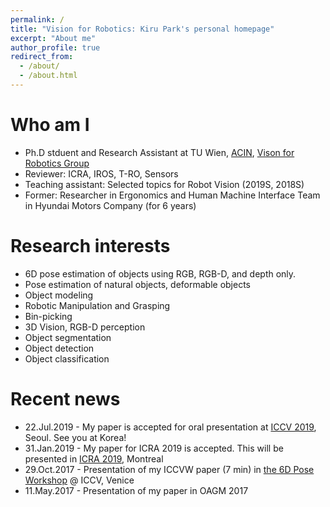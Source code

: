 ```yaml
---
permalink: /
title: "Vision for Robotics: Kiru Park's personal homepage"
excerpt: "About me"
author_profile: true
redirect_from:
  - /about/
  - /about.html
---
```


Who am I
===
- Ph.D stduent and Research Assistant at TU Wien, [ACIN](https://www.acin.tuwien.ac.at/en/), [Vison for Robotics Group](https://www.acin.tuwien.ac.at/en/vision-for-robotics/)
- Reviewer: ICRA, IROS, T-RO, Sensors
- Teaching assistant: Selected topics for Robot Vision (2019S, 2018S)
- Former: Researcher in Ergonomics and Human Machine Interface Team in Hyundai Motors Company (for 6 years)

Research interests
===
- 6D pose estimation of objects using RGB, RGB-D, and depth only.
- Pose estimation of natural objects, deformable objects
- Object modeling
- Robotic Manipulation and Grasping
- Bin-picking
- 3D Vision, RGB-D perception
- Object segmentation
- Object detection
- Object classification

Recent news
===
- 22.Jul.2019 - My paper is accepted for oral presentation at [ICCV 2019](http://iccv2019.thecvf.com), Seoul. See you at Korea!
- 31.Jan.2019 - My paper for ICRA 2019 is accepted. This will be presented in [ICRA 2019](https://www.icra2019.org/), Montreal
- 29.Oct.2017 - Presentation of my ICCVW paper (7 min) in [the 6D Pose Workshop]((http://cmp.felk.cvut.cz/sixd/workshop_2017/)) @ ICCV, Venice
- 11.May.2017 - Presentation of my paper in OAGM 2017
